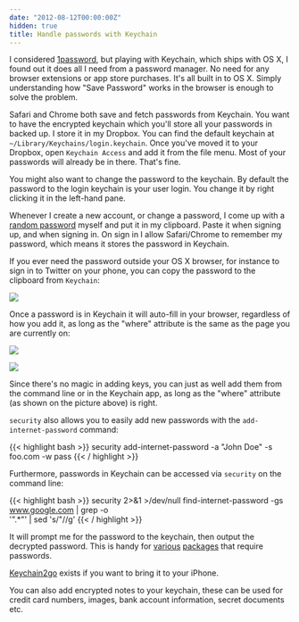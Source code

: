 ```yaml
---
date: "2012-08-12T00:00:00Z"
hidden: true
title: Handle passwords with Keychain
---
```


I considered [1password][1password], but playing with
Keychain, which ships with OS X, I found out it does all I need from a password manager. 
No need for any browser extensions or app store purchases. It's all built in to OS X. 
Simply understanding how "Save Password" works in the browser is enough to solve
the problem.

Safari and Chrome both save and fetch passwords from Keychain. You want to have
the encrypted keychain which you'll store all your passwords in backed up. I store it
in my Dropbox. You can find the default keychain at
`~/Library/Keychains/login.keychain`. Once you've moved it to your Dropbox, open
`Keychain Access` and add it from the file menu. Most of your passwords will 
already be in there. That's fine.

You might also want to change the password to the keychain. By default the
password to the login keychain is your user login. You change it by right
clicking it in the left-hand pane.

Whenever I create a new account, or change a password, I come up with a 
[random password](http://xkcd.com/936/) myself and put it in my clipboard. Paste
it when signing up, and when signing in. On sign in I allow Safari/Chrome to remember my password, which means 
it stores the password in Keychain. 

If you ever need the password outside your OS X browser, for instance to sign in to
Twitter on your phone, you can copy the password to the clipboard from `Keychain`:

![](/static/images/passwords/copy-to-clipboard.png)

Once a password is in Keychain it will auto-fill in your browser, regardless of
how you add it, as long as the "where" attribute is the same as the page you are
currently on:

![](/static/images/passwords/keychain-facebook-details.png)

![](/static/images/passwords/facebook-autocomplete.png)

Since there's no magic in adding keys, you can just as well add them from the
command line or in the Keychain app, as long as the "where" attribute (as shown on the
picture above) is right.

`security` also allows you to easily add new passwords with the
`add-internet-password` command:

{{< highlight bash >}}
    security add-internet-password -a "John Doe" -s foo.com -w pass 
{{< / highlight >}}

Furthermore, passwords in Keychain can be accessed via `security` on the command line:

{{< highlight bash >}}
    security 2>&1 >/dev/null find-internet-password -gs www.google.com | grep -o \
      '".*"' | sed 's/"//g'
{{< / highlight >}}

It will prompt me for the password to the keychain, then output the decrypted
password. This is handy for [various][mutt] [packages][gist] that require passwords.

[Keychain2go][keychain2go] exists if you want to bring it to your iPhone.

You can also add encrypted notes to your keychain, these can be used for credit card
numbers, images, bank account information, secret documents etc.

[gist]: https://github.com/defunkt/gist/#authentication
[mutt]: http://www.mutt.org/
[1password]: https://agilebits.com/onepassword
[keychain2go]: http://www.jinx.de/Keychain2Go.html
